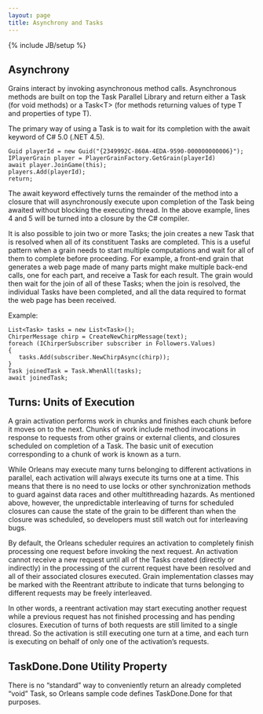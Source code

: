 ```yaml
---
layout: page
title: Asynchrony and Tasks
---
```

{% include JB/setup %}

## Asynchrony

Grains interact by invoking asynchronous method calls. Asynchronous methods are built on top the Task Parallel Library and return either a Task (for void methods) or a Task&lt;T&gt; (for methods returning values of type T and properties of type T).

The primary way of using a Task is to wait for its completion with the await keyword of C# 5.0 (.NET 4.5).

    Guid playerId = new Guid("{2349992C-860A-4EDA-9590-000000000006}"); 
    IPlayerGrain player = PlayerGrainFactory.GetGrain(playerId) 
    await player.JoinGame(this); 
    players.Add(playerId); 
    return; 


The await keyword effectively turns the remainder of the method into a closure that will asynchronously execute upon completion of the Task being awaited without blocking the executing thread. In the above example, lines 4 and 5 will be turned into a closure by the C# compiler.

 It is also possible to join two or more Tasks; the join creates a new Task that is resolved when all of its constituent Tasks are completed. This is a useful pattern when a grain needs to start multiple computations and wait for all of them to complete before proceeding. For example, a front-end grain that generates a web page made of many parts might make multiple back-end calls, one for each part, and receive a Task for each result. The grain would then wait for the join of all of these Tasks; when the join is resolved, the individual Tasks have been completed, and all the data required to format the web page has been received.

 Example:

    List<Task> tasks = new List<Task>(); 
    ChirperMessage chirp = CreateNewChirpMessage(text); 
    foreach (IChirperSubscriber subscriber in Followers.Values) 
    { 
       tasks.Add(subscriber.NewChirpAsync(chirp)); 
    } 
    Task joinedTask = Task.WhenAll(tasks); 
    await joinedTask; 


## Turns: Units of Execution

A grain activation performs work in chunks and finishes each chunk before it moves on to the next. Chunks of work include method invocations in response to requests from other grains or external clients, and closures scheduled on completion of a Task. The basic unit of execution corresponding to a chunk of work is known as a turn.

 While Orleans may execute many turns belonging to different activations in parallel, each activation will always execute its turns one at a time. This means that there is no need to use locks or other synchronization methods to guard against data races and other multithreading hazards. As mentioned above, however, the unpredictable interleaving of turns for scheduled closures can cause the state of the grain to be different than when the closure was scheduled, so developers must still watch out for interleaving bugs.

 By default, the Orleans scheduler requires an activation to completely finish processing one request before invoking the next request. An activation cannot receive a new request until all of the Tasks created (directly or indirectly) in the processing of the current request have been resolved and all of their associated closures executed. Grain implementation classes may be marked with the  Reentrant attribute to indicate that turns belonging to different requests may be freely interleaved.

 In other words, a reentrant activation may start executing another request while a previous request has not finished processing and has pending closures. Execution of turns of both requests are still limited to a single thread. So the activation is still executing one turn at a time, and each turn is executing on behalf of only one of the activation’s requests.

## TaskDone.Done Utility Property

There is no “standard” way to conveniently return an already completed “void” Task, so Orleans sample code defines TaskDone.Done for that purposes.

